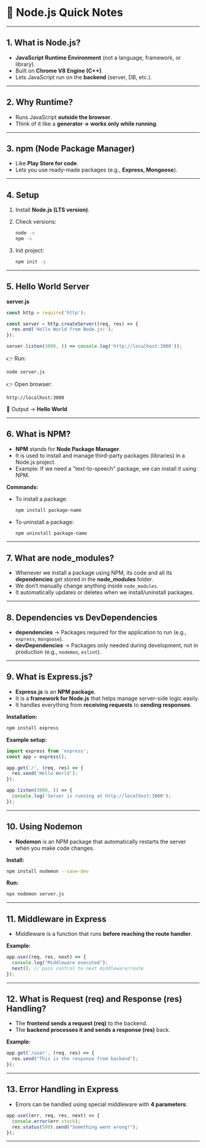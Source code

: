 # 🚀 Node.js Quick Notes

---

## 1. What is Node.js?
- **JavaScript Runtime Environment** (not a language, framework, or library).
- Built on **Chrome V8 Engine (C++)**.
- Lets JavaScript run on the **backend** (server, DB, etc.).

---

## 2. Why Runtime?
- Runs JavaScript **outside the browser**.
- Think of it like a **generator → works only while running**.

---

## 3. npm (Node Package Manager)
- Like **Play Store for code**.
- Lets you use ready-made packages (e.g., **Express, Mongoose**).

---

## 4. Setup
1. Install **Node.js (LTS version)**.  
2. Check versions:  

   ```bash
   node -v
   npm -v
   ```

3. Init project:

   ```bash
   npm init -y
   ```

---

## 5. Hello World Server

**server.js**

```js
const http = require('http');

const server = http.createServer((req, res) => {
  res.end('Hello World from Node.js!');
});

server.listen(3000, () => console.log('http://localhost:3000'));
```

👉 Run:

```bash
node server.js
```

👉 Open browser:

```
http://localhost:3000
```

🎉 Output → **Hello World**

---

## 6. What is **NPM**?
- **NPM** stands for **Node Package Manager**.
- It is used to install and manage third-party packages (libraries) in a Node.js project.
- Example: If we need a "text-to-speech" package, we can install it using NPM.

**Commands:**
- To install a package:

  ```bash
  npm install package-name
  ```

- To uninstall a package:

  ```bash
  npm uninstall package-name
  ```

---

## 7. What are **node_modules**?
- Whenever we install a package using NPM, its code and all its **dependencies** get stored in the **node_modules** folder.
- We don’t manually change anything inside `node_modules`.
- It automatically updates or deletes when we install/uninstall packages.

---

## 8. **Dependencies vs DevDependencies**
- **dependencies** → Packages required for the application to run (e.g., `express`, `mongoose`).
- **devDependencies** → Packages only needed during development, not in production (e.g., `nodemon`, `eslint`).

---

## 9. What is **Express.js**?
- **Express.js** is an **NPM package**.
- It is a **framework for Node.js** that helps manage server-side logic easily.
- It handles everything from **receiving requests** to **sending responses**.

**Installation:**

```bash
npm install express
```

**Example setup:**

```javascript
import express from 'express';
const app = express();

app.get('/', (req, res) => {
  res.send('Hello World');
});

app.listen(3000, () => {
  console.log('Server is running at http://localhost:3000');
});
```

---

## 10. Using **Nodemon**
- **Nodemon** is an NPM package that automatically restarts the server when you make code changes.

**Install:**

```bash
npm install nodemon --save-dev
```

**Run:**

```bash
npx nodemon server.js
```

---

## 11. **Middleware** in Express
- Middleware is a function that runs **before reaching the route handler**.

**Example:**

```javascript
app.use((req, res, next) => {
  console.log("Middleware executed");
  next(); // pass control to next middleware/route
});
```

---

## 12. What is **Request (req) and Response (res) Handling**?
- The **frontend sends a request (req)** to the backend.
- The **backend processes it and sends a response (res)** back.

**Example:**

```javascript
app.get('/user', (req, res) => {
  res.send("This is the response from backend");
});
```

---

## 13. **Error Handling** in Express
- Errors can be handled using special middleware with **4 parameters**:

```javascript
app.use((err, req, res, next) => {
  console.error(err.stack);
  res.status(500).send("Something went wrong!");
});
```

---
